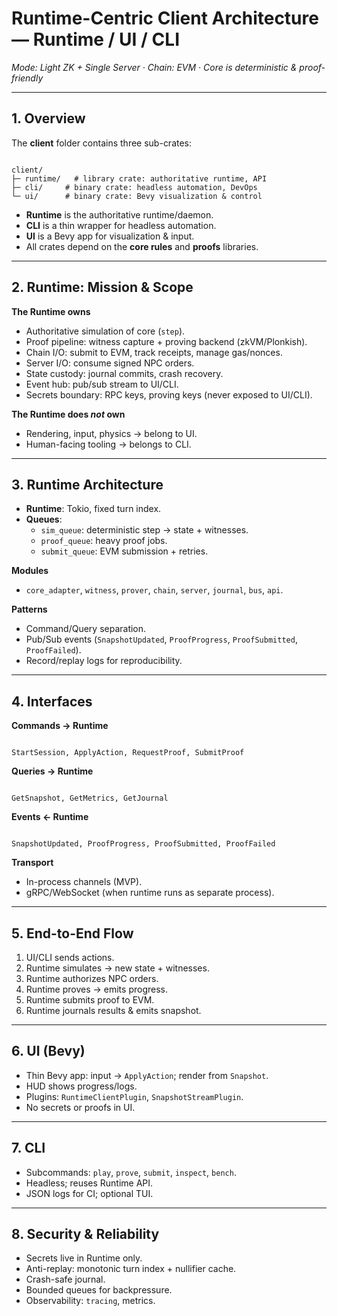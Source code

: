 # Runtime-Centric Client Architecture — **Runtime / UI / CLI**

*Mode: Light ZK + Single Server · Chain: EVM · Core is deterministic & proof-friendly*

---

## 1. Overview

The **client** folder contains three sub-crates:

```

client/
├─ runtime/   # library crate: authoritative runtime, API
├─ cli/     # binary crate: headless automation, DevOps
└─ ui/      # binary crate: Bevy visualization & control

```

- **Runtime** is the authoritative runtime/daemon.  
- **CLI** is a thin wrapper for headless automation.  
- **UI** is a Bevy app for visualization & input.  
- All crates depend on the **core rules** and **proofs** libraries.

---

## 2. Runtime: Mission & Scope

**The Runtime owns**
- Authoritative simulation of core (`step`).  
- Proof pipeline: witness capture + proving backend (zkVM/Plonkish).  
- Chain I/O: submit to EVM, track receipts, manage gas/nonces.  
- Server I/O: consume signed NPC orders.  
- State custody: journal commits, crash recovery.  
- Event hub: pub/sub stream to UI/CLI.  
- Secrets boundary: RPC keys, proving keys (never exposed to UI/CLI).  

**The Runtime does *not* own**
- Rendering, input, physics → belong to UI.  
- Human-facing tooling → belongs to CLI.  

---

## 3. Runtime Architecture

- **Runtime**: Tokio, fixed turn index.  
- **Queues**:  
  - `sim_queue`: deterministic step → state + witnesses.  
  - `proof_queue`: heavy proof jobs.  
  - `submit_queue`: EVM submission + retries.  

**Modules**
- `core_adapter`, `witness`, `prover`, `chain`, `server`, `journal`, `bus`, `api`.

**Patterns**
- Command/Query separation.  
- Pub/Sub events (`SnapshotUpdated`, `ProofProgress`, `ProofSubmitted`, `ProofFailed`).  
- Record/replay logs for reproducibility.  

---

## 4. Interfaces

**Commands → Runtime**
```

StartSession, ApplyAction, RequestProof, SubmitProof

```

**Queries → Runtime**
```

GetSnapshot, GetMetrics, GetJournal

```

**Events ← Runtime**
```

SnapshotUpdated, ProofProgress, ProofSubmitted, ProofFailed

```

**Transport**
- In-process channels (MVP).  
- gRPC/WebSocket (when runtime runs as separate process).  

---

## 5. End-to-End Flow

1. UI/CLI sends actions.  
2. Runtime simulates → new state + witnesses.  
3. Runtime authorizes NPC orders.  
4. Runtime proves → emits progress.  
5. Runtime submits proof to EVM.  
6. Runtime journals results & emits snapshot.  

---

## 6. UI (Bevy)

- Thin Bevy app: input → `ApplyAction`; render from `Snapshot`.  
- HUD shows progress/logs.  
- Plugins: `RuntimeClientPlugin`, `SnapshotStreamPlugin`.  
- No secrets or proofs in UI.  

---

## 7. CLI

- Subcommands: `play`, `prove`, `submit`, `inspect`, `bench`.  
- Headless; reuses Runtime API.  
- JSON logs for CI; optional TUI.  

---

## 8. Security & Reliability

* Secrets live in Runtime only.
* Anti-replay: monotonic turn index + nullifier cache.
* Crash-safe journal.
* Bounded queues for backpressure.
* Observability: `tracing`, metrics.
